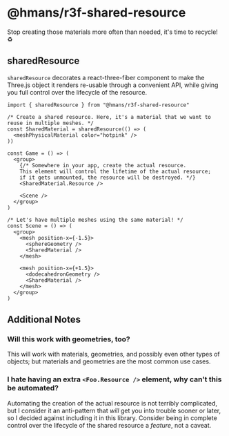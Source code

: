# @hmans/r3f-shared-resource

Stop creating those materials more often than needed, it's time to recycle! ♻️

## sharedResource

`sharedResource` decorates a react-three-fiber component to make the Three.js object it renders re-usable through a convenient API, while giving you full control over the lifecycle of the resource.

```tsx
import { sharedResource } from "@hmans/r3f-shared-resource"

/* Create a shared resource. Here, it's a material that we want to
reuse in multiple meshes. */
const SharedMaterial = sharedResource(() => (
  <meshPhysicalMaterial color="hotpink" />
))

const Game = () => (
  <group>
    {/* Somewhere in your app, create the actual resource.
    This element will control the lifetime of the actual resource;
    if it gets unmounted, the resource will be destroyed. */}
    <SharedMaterial.Resource />

    <Scene />
  </group>
)

/* Let's have multiple meshes using the same material! */
const Scene = () => (
  <group>
    <mesh position-x={-1.5}>
      <sphereGeometry />
      <SharedMaterial />
    </mesh>

    <mesh position-x={+1.5}>
      <dodecahedronGeometry />
      <SharedMaterial />
    </mesh>
  </group>
)
```

## Additional Notes

### Will this work with geometries, too?

This will work with materials, geometries, and possibly even other types of objects; but materials and geometries are the most common use cases.

### I hate having an extra `<Foo.Resource />` element, why can't this be automated?

Automating the creation of the actual resource is not terribly complicated, but I consider it an anti-pattern that _will_ get you into trouble sooner or later, so I decided against including it in this library. Consider being in complete control over the lifecycle of the shared resource a _feature_, not a caveat.
